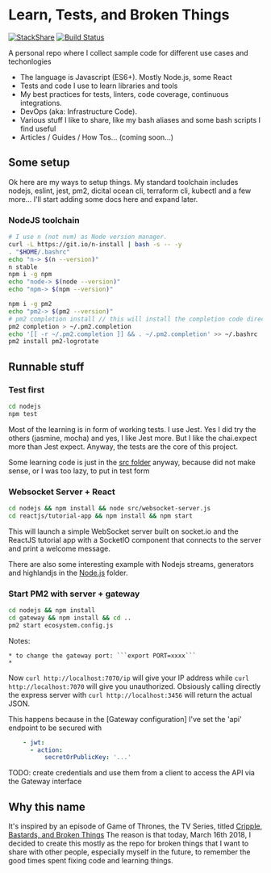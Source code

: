 # Learn, Tests, and Broken Things

[![StackShare](https://img.shields.io/badge/tech-stack-0690fa.svg?style=flat)](https://stackshare.io/ildella/2018)
[![Build Status](https://travis-ci.com/ildella/learn-tests-brokenthings.svg?branch=master)](https://travis-ci.com/ildella/learn-tests-brokenthings)

A personal repo where I collect sample code for different use cases and techonlogies

* The language is Javascript (ES6+). Mostly Node.js, some React
* Tests and code I use to learn libraries and tools
* My best practices for tests, linters, code coverage, continuous integrations.
* DevOps (aka: Infrastructure Code).
* Various stuff I like to share, like my bash aliases and some bash scripts I find useful
* Articles / Guides / How Tos... (coming soon...)

## Some setup

Ok here are my ways to setup things. 
My standard toolchain includes nodejs, eslint, jest, pm2, dicital ocean cli, terraform cli, kubectl and a few more...
I'll start adding some docs here and expand later.

### NodeJS toolchain

```bash
# I use n (not nvm) as Node version manager.
curl -L https://git.io/n-install | bash -s -- -y
. "$HOME/.bashrc"
echo "n-> $(n --version)"
n stable
npm i -g npm
echo "node-> $(node --version)"
echo "npm-> $(npm --version)"

npm i -g pm2
echo "pm2-> $(pm2 --version)"
# pm2 completion install // this will install the completion code directly into .bashrc, which is messy.
pm2 completion > ~/.pm2.completion
echo '[[ -r ~/.pm2.completion ]] && . ~/.pm2.completion' >> ~/.bashrc
pm2 install pm2-logrotate
```

## Runnable stuff

### Test first

```bash
cd nodejs
npm test
```

Most of the learning is in form of working tests. I use Jest. Yes I did try the others (jasmine, mocha) and yes, I like Jest more. But I like the chai.expect more than Jest expect. Anyway, the tests are the core of this project.

Some learning code is just in the [src folder](nodejs/src) anyway, because did not make sense, or I was too lazy, to put in test form

### Websocket Server + React

```bash
cd nodejs && npm install && node src/websocket-server.js
cd reactjs/tutorial-app && npm install && npm start
```

This will launch a simple WebSocket server built on socket.io and the ReactJS tutorial app with a SocketIO component that connects to the server and print a welcome message. 

There are also some interesting example with Nodejs streams, generators and highlandjs in the [Node.js](nodejs) folder.

### Start PM2 with server + gateway

```bash
cd nodejs && npm install
cd gateway && npm install && cd ..
pm2 start ecosystem.config.js
```

Notes:

	* to change the gateway port: ```export PORT=xxxx```
	* 

Now ```curl http://localhost:7070/ip``` will give your IP address while ```curl http://localhost:7070``` will give you unauthorized. Obsiously calling directly the express server with ```curl http://localhost:3456``` will return the actual JSON. 


This happens because in the [Gateway configuration] I've set the 'api' endpoint to be secured with
```yaml
    - jwt:
      - action:
          secretOrPublicKey: '...'
```

TODO: create credentials and use them from a client to access the API via the Gateway interface

## Why this name
It's inspired by an episode of Game of Thrones, the TV Series, titled [Cripple, Bastards, and Broken Things](http://awoiaf.westeros.org/index.php/Cripples,_Bastards,_and_Broken_Things)
The reason is that today, March 16th 2018, I decided to create this mostly as the repo for broken things that I want to share with other people, especially myself in the future, to remember the good times spent fixing code and learning things. 
